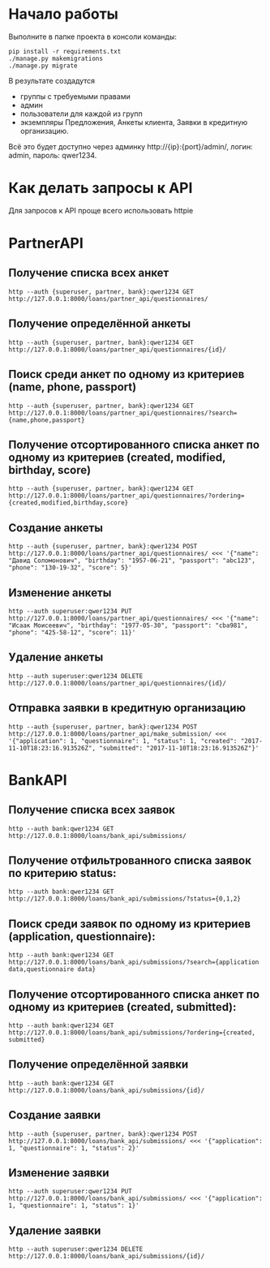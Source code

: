 # Начало работы

Выполните в папке проекта в консоли команды:

```
pip install -r requirements.txt
./manage.py makemigrations
./manage.py migrate
```

В результате создадутся

- группы с требуемыми правами
- админ
- пользователи для каждой из групп
- экземпляры Предложения, Анкеты клиента, Заявки в кредитную организацию.

Всё это будет доступно через админку http://{ip}:{port}/admin/, логин: admin, пароль: qwer1234.

# Как делать запросы к API

Для запросов к API проще всего использовать httpie

# PartnerAPI

## Получение списка всех анкет

    http --auth {superuser, partner, bank}:qwer1234 GET http://127.0.0.1:8000/loans/partner_api/questionnaires/

## Получение определённой анкеты

    http --auth {superuser, partner, bank}:qwer1234 GET http://127.0.0.1:8000/loans/partner_api/questionnaires/{id}/

## Поиск среди анкет по одному из критериев (name, phone, passport)

    http --auth {superuser, partner, bank}:qwer1234 GET http://127.0.0.1:8000/loans/partner_api/questionnaires/?search={name,phone,passport}

## Получение отсортированного списка анкет по одному из критериев (created, modified, birthday, score)

    http --auth {superuser, partner, bank}:qwer1234 GET http://127.0.0.1:8000/loans/partner_api/questionnaires/?ordering={created,modified,birthday,score} 

## Создание анкеты

    http --auth {superuser, partner, bank}:qwer1234 POST http://127.0.0.1:8000/loans/partner_api/questionnaires/ <<< '{"name": "Давид Соломонович", "birthday": "1957-06-21", "passport": "abc123", "phone": "130-19-32", "score": 5}'

## Изменение анкеты

    http --auth superuser:qwer1234 PUT http://127.0.0.1:8000/loans/partner_api/questionnaires/ <<< '{"name": "Исаак Моисеевич", "birthday": "1977-05-30", "passport": "cba981", "phone": "425-58-12", "score": 11}'

## Удаление анкеты

    http --auth superuser:qwer1234 DELETE http://127.0.0.1:8000/loans/partner_api/questionnaires/{id}/

## Отправка заявки в кредитную организацию

    http --auth {superuser, partner, bank}:qwer1234 POST http://127.0.0.1:8000/loans/partner_api/make_submission/ <<< '{"application": 1, "questionnaire": 1, "status": 1, "created": "2017-11-10T18:23:16.913526Z", "submitted": "2017-11-10T18:23:16.913526Z"}'

# BankAPI

## Получение списка всех заявок

    http --auth bank:qwer1234 GET http://127.0.0.1:8000/loans/bank_api/submissions/

## Получение отфильтрованного списка заявок по критерию status:
    
    http --auth bank:qwer1234 GET http://127.0.0.1:8000/loans/bank_api/submissions/?status={0,1,2}

## Поиск среди заявок по одному из критериев (application, questionnaire):
    
    http --auth bank:qwer1234 GET http://127.0.0.1:8000/loans/bank_api/submissions/?search={application data,questionnaire data}

## Получение отсортированного списка анкет по одному из критериев (created, submitted):

    http --auth bank:qwer1234 GET http://127.0.0.1:8000/loans/bank_api/submissions/?ordering={created, submitted}

## Получение определённой заявки

    http --auth bank:qwer1234 GET http://127.0.0.1:8000/loans/bank_api/submissions/{id}/

## Создание заявки

    http --auth {superuser, partner, bank}:qwer1234 POST http://127.0.0.1:8000/loans/bank_api/submissions/ <<< '{"application": 1, "questionnaire": 1, "status": 2}'

## Изменение заявки

    http --auth superuser:qwer1234 PUT http://127.0.0.1:8000/loans/bank_api/submissions/ <<< '{"application": 1, "questionnaire": 1, "status": 1}'

## Удаление заявки

    http --auth superuser:qwer1234 DELETE http://127.0.0.1:8000/loans/bank_api/submissions/{id}/
